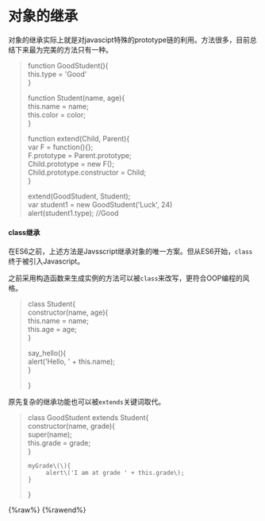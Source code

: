 # 对象的继承

对象的继承实际上就是对javascipt特殊的prototype链的利用。方法很多，目前总结下来最为完美的方法只有一种。

> function GoodStudent\(\){  
>     this.type = 'Good'  
> }
>
> function Student\(name, age\){  
>     this.name = name;  
>     this.color = color;  
> }
>
> function extend\(Child, Parent\){  
>     var F = function\(\){};  
>     F.prototype = Parent.prototype;  
>     Child.prototype = new F\(\);  
>     Child.prototype.constructor = Child;  
> }
>
> extend\(GoodStudent, Student\);  
> var student1 = new GoodStudent\('Luck', 24\)  
> alert\(student1.type\);   //Good

#### class继承

在ES6之前，上述方法是Javsscript继承对象的唯一方案。但从ES6开始，`class`终于被引入Javascript。

之前采用构造函数来生成实例的方法可以被`class`来改写，更符合OOP编程的风格。

> class Student{  
>      constructor\(name, age\){  
>          this.name = name;  
>          this.age = age;  
>      }
>
> say\_hello\(\){  
>     alert\('Hello, ' + this.name\);  
> }
>
> }

原先复杂的继承功能也可以被`extends`关键词取代。

> class GoodStudent extends Student{  
>     constructor\(name, grade\){  
>         super\(name\);  
>         this.grade = grade;  
>     }
>
> ```
> myGrade\(\){  
>      alert\('I am at grade ' + this.grade\);  
> }
> ```
>
> }

{%raw%} {%rawend%}




